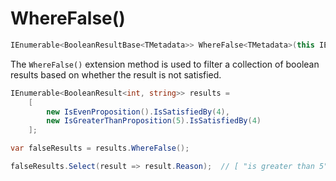 # WhereFalse()

```csharp
IEnumerable<BooleanResultBase<TMetadata>> WhereFalse<TMetadata>(this IEnumerable<BooleanResultBase<TMetadata>> results)
```

The `WhereFalse()` extension method is used to filter a collection of boolean results based on whether the result is
not satisfied.

```csharp
IEnumerable<BooleanResult<int, string>> results = 
    [
        new IsEvenProposition().IsSatisfiedBy(4),
        new IsGreaterThanProposition(5).IsSatisfiedBy(4)
    ];

var falseResults = results.WhereFalse();

falseResults.Select(result => result.Reason);  // [ "is greater than 5" ]
```